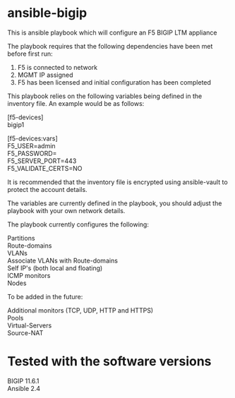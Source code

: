 # ansible-bigip
This is ansible playbook which will configure an F5 BIGIP LTM appliance

The playbook requires that the following dependencies have been met before first run:

1. F5 is connected to network
2. MGMT IP assigned
3. F5 has been licensed and initial configuration has been completed

This playbook relies on the following variables being defined in the inventory file.
An example would be as follows:

[f5-devices]<br>
bigip1

[f5-devices:vars]<br>
F5_USER=admin<br>
F5_PASSWORD=<password><br>
F5_SERVER_PORT=443<br>
F5_VALIDATE_CERTS=NO<br>

It is recommended that the inventory file is encrypted using ansible-vault to protect the account details. 

The variables are currently defined in the playbook, you should adjust the playbook with your own network details. 

The playbook currently configures the following:

Partitions<br>
Route-domains<br>
VLANs<br>
Associate VLANs with Route-domains<br>
Self IP's (both local and floating)<br>
ICMP monitors<br>
Nodes<br>

To be added in the future:

Additional monitors (TCP, UDP, HTTP and HTTPS)<br>
Pools<br>
Virtual-Servers<br>
Source-NAT<br>


# Tested with the software versions

BIGIP 11.6.1<br>
Ansible 2.4<br>




